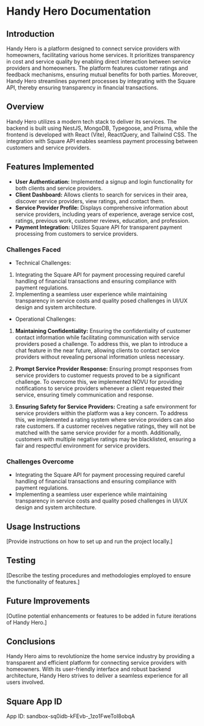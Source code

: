 # Handy Hero Documentation

## Introduction
Handy Hero is a platform designed to connect service providers with homeowners, facilitating various home services. It prioritizes transparency in cost and service quality by enabling direct interaction between service providers and homeowners. The platform features customer ratings and feedback mechanisms, ensuring mutual benefits for both parties. Moreover, Handy Hero streamlines payment processes by integrating with the Square API, thereby ensuring transparency in financial transactions.

## Overview
Handy Hero utilizes a modern tech stack to deliver its services. The backend is built using NestJS, MongoDB, Typegoose, and Prisma, while the frontend is developed with React (Vite), ReactQuery, and Tailwind CSS. The integration with Square API enables seamless payment processing between customers and service providers.

## Features Implemented
- **User Authentication:** Implemented a signup and login functionality for both clients and service providers.
- **Client Dashboard:** Allows clients to search for services in their area, discover service providers, view ratings, and contact them.
- **Service Provider Profile:** Displays comprehensive information about service providers, including years of experience, average service cost, ratings, previous work, customer reviews, education, and profession.
- **Payment Integration:** Utilizes Square API for transparent payment processing from customers to service providers.

### Challenges Faced

- Technical Challenges:

1. Integrating the Square API for payment processing required careful handling of financial transactions and ensuring compliance with payment regulations.
2. Implementing a seamless user experience while maintaining transparency in service costs and quality posed challenges in UI/UX design and system architecture.

- Operational Challenges:

1. **Maintaining Confidentiality:** Ensuring the confidentiality of customer contact information while facilitating communication with service providers posed a challenge. To address this, we plan to introduce a chat feature in the near future, allowing clients to contact service providers without revealing personal information unless necessary.
   
2. **Prompt Service Provider Response:** Ensuring prompt responses from service providers to customer requests proved to be a significant challenge. To overcome this, we implemented NOVU for providing notifications to service providers whenever a client requested their service, ensuring timely communication and response.

3. **Ensuring Safety for Service Providers:** Creating a safe environment for service providers within the platform was a key concern. To address this, we implemented a rating system where service providers can also rate customers. If a customer receives negative ratings, they will not be matched with the same service provider for a month. Additionally, customers with multiple negative ratings may be blacklisted, ensuring a fair and respectful environment for service providers.

### Challenges Overcome
- Integrating the Square API for payment processing required careful handling of financial transactions and ensuring compliance with payment regulations.
- Implementing a seamless user experience while maintaining transparency in service costs and quality posed challenges in UI/UX design and system architecture.

## Usage Instructions
[Provide instructions on how to set up and run the project locally.]

## Testing
[Describe the testing procedures and methodologies employed to ensure the functionality of features.]

## Future Improvements
[Outline potential enhancements or features to be added in future iterations of Handy Hero.]

## Conclusions
Handy Hero aims to revolutionize the home service industry by providing a transparent and efficient platform for connecting service providers with homeowners. With its user-friendly interface and robust backend architecture, Handy Hero strives to deliver a seamless experience for all users involved.

## Square App ID
App ID: sandbox-sq0idb-kFEvb-_1zo1FweToI8obqA